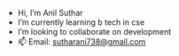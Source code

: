 -  Hi, I’m Anil Suthar
-  I’m currently learning b tech in cse
-  I’m looking to collaborate on development
- 📫 Email: sutharani738@gmail.com

<!---
ani12004/ani12004 is a ✨ special ✨ repository because its `README.md` (this file) appears on your GitHub profile.
You can click the Preview link to take a look at your changes.
--->
